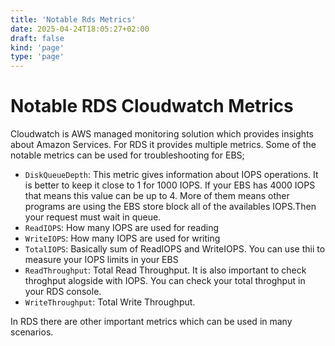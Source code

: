 ```yaml
---
title: 'Notable Rds Metrics'
date: 2025-04-24T18:05:27+02:00
draft: false
kind: 'page'
type: 'page'
---
```

# Notable RDS Cloudwatch Metrics

Cloudwatch is AWS managed monitoring solution which provides insights about Amazon Services. For RDS it provides multiple metrics. Some of the notable metrics can be used for troubleshooting for EBS;
- `DiskQueueDepth`: This metric gives information about IOPS operations. It is better to keep it close to 1 for 1000 IOPS. If your EBS has 4000 IOPS that means this value can be up to 4. More of them means other programs are using the EBS store block all of the availables IOPS.Then your request must wait in queue.
- `ReadIOPS`: How many IOPS are used for reading
- `WriteIOPS`: How many IOPS are used for writing
- `TotalIOPS`: Basically sum of ReadIOPS and WriteIOPS. You can use thii to measure your IOPS limits in your EBS
- `ReadThroughput`: Total Read Throughput. It is also important to check throghput alogside with IOPS. You can check your total throghput in your RDS console.
- `WriteThroughput`: Total Write Throughput.

In RDS there are other important metrics which can be used in many scenarios.